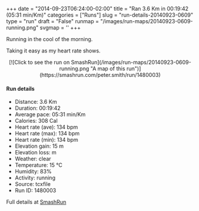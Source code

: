 +++
date = "2014-09-23T06:24:00-02:00"
title = "Ran 3.6 Km in 00:19:42 (05:31 min/Km)"
categories = ["Runs"]
slug = "run-details-20140923-0609"
type = "run"
draft = "False"
runmap = "/images/run-maps/20140923-0609-running.png"
svgmap = '<polyline points="81 100, 86 98, 88 92, 78 76, 71 72, 10 68, 11 60, 12 35, 13 11, 19 1, 41 0, 48 31, 48 32, 45 46, 46 57, 47 68, 43 72, 75 76, 90 93, 83 99">'
+++

Running in the cool of the morning. 

Taking it easy as my heart rate shows. 



<!--more-->

<center>
[![Click to see the run on SmashRun](/images/run-maps/20140923-0609-running.png "A map of this run")](https://smashrun.com/peter.smith/run/1480003)
</center>

#### Run details

* Distance: 3.6 Km
* Duration: 00:19:42
* Average pace: 05:31 min/Km
* Calories: 308 Cal
* Heart rate (ave): 134 bpm
* Heart rate (max): 134 bpm
* Heart rate (min): 134 bpm
* Elevation gain: 15 m
* Elevation loss:  m
* Weather: clear
* Temperature: 15 &deg;C
* Humidity: 83%
* Activity: running
* Source: tcxfile
* Run ID: 1480003

Full details at [SmashRun](https://smashrun.com/peter.smith/run/1480003)